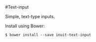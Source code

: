 #Text-input

Simple, text-type inputs.

Install using Bower:

    $ bower install --save inuit-text-input
